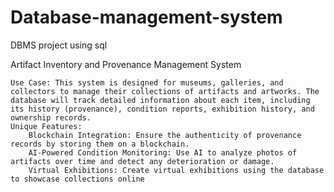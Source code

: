 # Database-management-system
DBMS project using sql

Artifact Inventory and Provenance Management System

    Use Case: This system is designed for museums, galleries, and collectors to manage their collections of artifacts and artworks. The database will track detailed information about each item, including its history (provenance), condition reports, exhibition history, and ownership records.
    Unique Features:
        Blockchain Integration: Ensure the authenticity of provenance records by storing them on a blockchain.
        AI-Powered Condition Monitoring: Use AI to analyze photos of artifacts over time and detect any deterioration or damage.
        Virtual Exhibitions: Create virtual exhibitions using the database to showcase collections online
